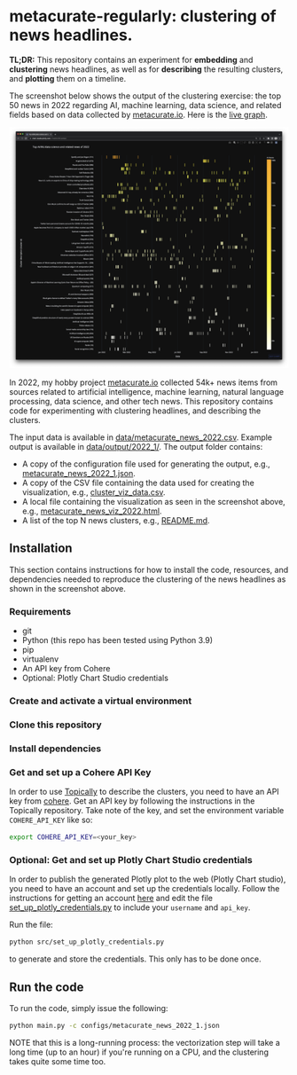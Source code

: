 # metacurate-regularly: clustering of news headlines.

**TL;DR:** This repository contains an experiment for **embedding** and **clustering** news headlines, as well as for
**describing** the resulting clusters, and **plotting** them on a timeline.

The screenshot below shows the output of the clustering exercise: the top 50 news in 2022 regarding AI,
machine learning, data science, and related fields based on data collected by [metacurate.io](https://metacurate.io).
Here is the [live graph](https://chart-studio.plotly.com/~Fredrik/185.embed).

![Top 50 AI/ML/data science news 2022 according to metacurate.io](assets/metacurate_top_50_news_2022.png)



In 2022, my hobby project [metacurate.io](https://metacurate.io) collected 54k+ news items from sources
related to artificial intelligence, machine learning, natural language processing, data science, and other tech
news. This repository contains code for experimenting with clustering headlines, and describing the clusters.

The input data is available in [data/metacurate_news_2022.csv](data/metacurate_news_2022.csv). Example output
is available in [data/output/2022_1/](data/output/2022_1/). The output folder contains:

* A copy of the configuration file used for generating the output, e.g.,
[metacurate_news_2022_1.json](data/output/2022_1/metacurate_news_2022_1.json).
* A copy of the CSV file containing the data used for creating the visualization, e.g.,
[cluster_viz_data.csv](data/output/2022_1/cluster_viz_data.csv).
* A local file containing the visualization as seen in the screenshot above, e.g.,
[metacurate_news_viz_2022.html](data/output/2022_1/metacurate_news_viz_2022.html).
* A list of the top N news clusters, e.g., [README.md](data/output/2022_1/README.md).


## Installation
This section contains instructions for how to install the code, resources, and dependencies
needed to reproduce the clustering of the news headlines as shown in the screenshot above.

### Requirements

* git
* Python (this repo has been tested using Python 3.9)
* pip
* virtualenv
* An API key from Cohere
* Optional: Plotly Chart Studio credentials

### Create and activate a virtual environment

### Clone this repository

### Install dependencies

### Get and set up a Cohere API Key

In order to use [Topically](https://github.com/cohere-ai/sandbox-topically) to describe the clusters,
you need to have an API key from [cohere](https://cohere.ai/). Get an API key by following the instructions in the
Topically repository. Take note of the key, and set the environment variable `COHERE_API_KEY` like so:

```bash
export COHERE_API_KEY=<your_key>
```


### Optional: Get and set up Plotly Chart Studio credentials

In order to publish the generated Plotly plot to the web (Plotly Chart studio), you need to
have an account and set up the credentials locally. Follow the instructions for getting an
account
[here](https://jennifer-banks8585.medium.com/how-to-embed-interactive-plotly-visualizations-on-medium-blogs-710209f93bd)
and edit the file [set_up_plotly_credentials.py](src/set_up_plotly_credentials.py) to include
your `username` and `api_key`.

Run the file:

```bash
python src/set_up_plotly_credentials.py
```

to generate and store the credentials. This only has to be done once.

## Run the code

To run the code, simply issue the following:

````bash
python main.py -c configs/metacurate_news_2022_1.json
````

NOTE that this is a long-running process: the vectorization step will take a long time (up to an
hour) if you're running on a CPU, and the clustering takes quite some time too.
